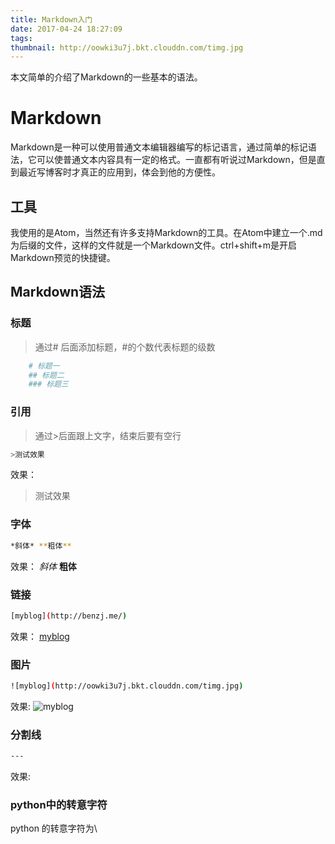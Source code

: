 ```yaml
---
title: Markdown入门
date: 2017-04-24 18:27:09
tags:
thumbnail: http://oowki3u7j.bkt.clouddn.com/timg.jpg
---
```

本文简单的介绍了Markdown的一些基本的语法。
# Markdown
Markdown是一种可以使用普通文本编辑器编写的标记语言，通过简单的标记语法，它可以使普通文本内容具有一定的格式。一直都有听说过Markdown，但是直到最近写博客时才真正的应用到，体会到他的方便性。

## 工具
我使用的是Atom，当然还有许多支持Markdown的工具。在Atom中建立一个.md为后缀的文件，这样的文件就是一个Markdown文件。ctrl+shift+m是开启Markdown预览的快捷键。

## Markdown语法

### 标题
>通过# 后面添加标题，#的个数代表标题的级数

``` bash
    # 标题一
    ## 标题二
    ### 标题三
```

### 引用
>通过>后面跟上文字，结束后要有空行

``` bash
>测试效果
```
效果：
>测试效果

### 字体
``` bash
*斜体* **粗体**
```
效果：
*斜体* **粗体**

### 链接
``` bash
[myblog](http://benzj.me/)
```
效果：
[myblog](http://benzj.me/)

### 图片
``` bash
![myblog](http://oowki3u7j.bkt.clouddn.com/timg.jpg)
```
效果:
![myblog](http://oowki3u7j.bkt.clouddn.com/timg.jpg)

### 分割线
``` bash
---
```
效果:<br>

### python中的转意字符
python 的转意字符为\
